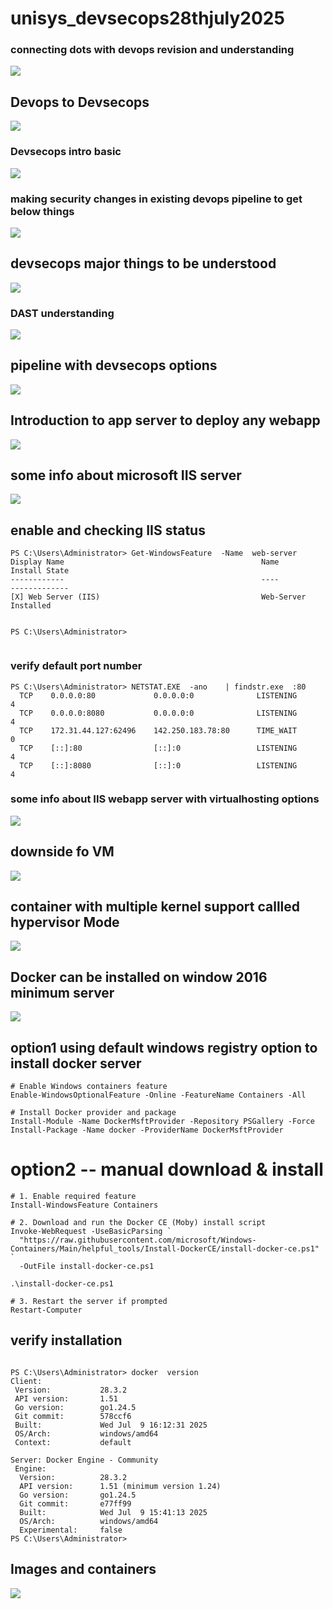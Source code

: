 # unisys_devsecops28thjuly2025

### connecting dots with devops revision and understanding 

<img src="devops1.png">

## Devops to Devsecops 

<img src="devops2.png">

### Devsecops intro basic 

<img src="devops3.png">

### making security changes in existing devops pipeline to get below things 

<img src="devops4.png">

## devsecops  major things to be understood 

<img src="devops5.png">

### DAST understanding 

<img src="devops6.png">

## pipeline with devsecops options 

<img src="devops7.png">

## Introduction to app server to deploy any webapp 

<img src="sec11.png">

## some info about microsoft IIS server 

<img src="sec12.png">

## enable and checking IIS status 

```
PS C:\Users\Administrator> Get-WindowsFeature  -Name  web-server                                                        
Display Name                                            Name                       Install State
------------                                            ----                       -------------
[X] Web Server (IIS)                                    Web-Server                     Installed


PS C:\Users\Administrator>


```

### verify default port number 

```
PS C:\Users\Administrator> NETSTAT.EXE  -ano    | findstr.exe  :80
  TCP    0.0.0.0:80             0.0.0.0:0              LISTENING       4
  TCP    0.0.0.0:8080           0.0.0.0:0              LISTENING       4
  TCP    172.31.44.127:62496    142.250.183.78:80      TIME_WAIT       0
  TCP    [::]:80                [::]:0                 LISTENING       4
  TCP    [::]:8080              [::]:0                 LISTENING       4
```

### some info about IIS webapp server with virtualhosting options 

<img src="app1.png">

## downside fo VM 

<img src="vm2.png">

## container with multiple kernel support callled hypervisor Mode 

<img src="hyper.png">

## Docker can be installed on window 2016 minimum server 

<img src="docker1.png">

## option1 using default windows registry option to install docker server 

```
# Enable Windows containers feature
Enable-WindowsOptionalFeature -Online -FeatureName Containers -All

# Install Docker provider and package
Install-Module -Name DockerMsftProvider -Repository PSGallery -Force
Install-Package -Name docker -ProviderName DockerMsftProvider
```

# option2 -- manual download & install 

```
# 1. Enable required feature
Install-WindowsFeature Containers

# 2. Download and run the Docker CE (Moby) install script
Invoke-WebRequest -UseBasicParsing `
  "https://raw.githubusercontent.com/microsoft/Windows-Containers/Main/helpful_tools/Install-DockerCE/install-docker-ce.ps1" `
  -OutFile install-docker-ce.ps1

.\install-docker-ce.ps1

# 3. Restart the server if prompted
Restart-Computer

```

## verify installation 
```

PS C:\Users\Administrator> docker  version
Client:
 Version:           28.3.2
 API version:       1.51
 Go version:        go1.24.5
 Git commit:        578ccf6
 Built:             Wed Jul  9 16:12:31 2025
 OS/Arch:           windows/amd64
 Context:           default

Server: Docker Engine - Community
 Engine:
  Version:          28.3.2
  API version:      1.51 (minimum version 1.24)
  Go version:       go1.24.5
  Git commit:       e77ff99
  Built:            Wed Jul  9 15:41:13 2025
  OS/Arch:          windows/amd64
  Experimental:     false
PS C:\Users\Administrator>

```

## Images and containers 

<img src="img1.png">


